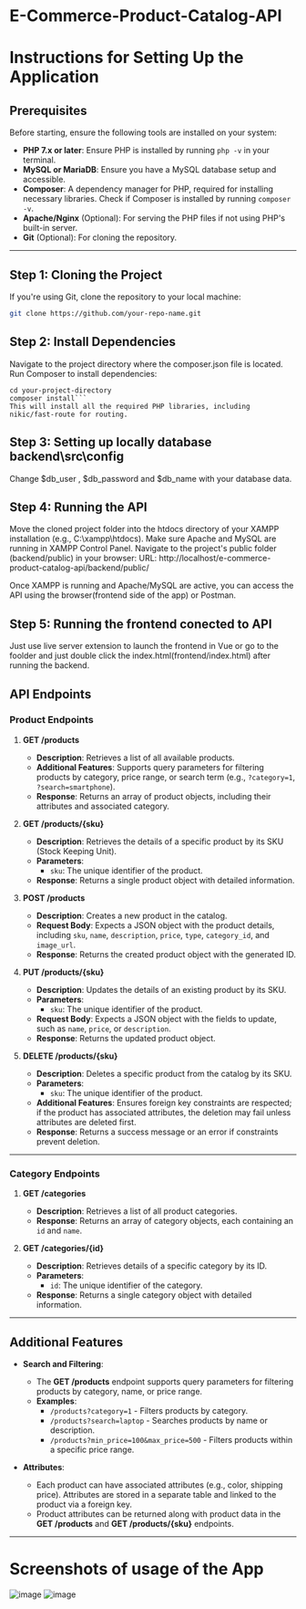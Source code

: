 # E-Commerce-Product-Catalog-API

# **Instructions for Setting Up the Application**

## **Prerequisites**

Before starting, ensure the following tools are installed on your system:

- **PHP 7.x or later**: Ensure PHP is installed by running `php -v` in your terminal.
- **MySQL or MariaDB**: Ensure you have a MySQL database setup and accessible.
- **Composer**: A dependency manager for PHP, required for installing necessary libraries. Check if Composer is installed by running `composer -v`.
- **Apache/Nginx** (Optional): For serving the PHP files if not using PHP's built-in server.
- **Git** (Optional): For cloning the repository.

---

## **Step 1: Cloning the Project**

If you're using Git, clone the repository to your local machine:

```bash
git clone https://github.com/your-repo-name.git
```

## **Step 2: Install Dependencies**

Navigate to the project directory where the composer.json file is located. Run Composer to install dependencies:

````
cd your-project-directory
composer install```
This will install all the required PHP libraries, including nikic/fast-route for routing.
````

## **Step 3: Setting up locally database backend\src\config**

Change $db_user , $db_password and $db_name with your database data.

## **Step 4: Running the API**

Move the cloned project folder into the htdocs directory of your XAMPP installation (e.g., C:\xampp\htdocs\).
Make sure Apache and MySQL are running in XAMPP Control Panel.
Navigate to the project's public folder (backend/public) in your browser:
URL: http://localhost/e-commerce-product-catalog-api/backend/public/

Once XAMPP is running and Apache/MySQL are active, you can access the API using the browser(frontend side of the app) or Postman.

## **Step 5: Running the frontend conected to API**

Just use live server extension to launch the frontend in Vue or go to the foolder and just double click the index.html(frontend/index.html) after running the backend.

## **API Endpoints**

### **Product Endpoints**

1. **GET /products**

   - **Description**: Retrieves a list of all available products.
   - **Additional Features**: Supports query parameters for filtering products by category, price range, or search term (e.g., `?category=1`, `?search=smartphone`).
   - **Response**: Returns an array of product objects, including their attributes and associated category.

2. **GET /products/{sku}**

   - **Description**: Retrieves the details of a specific product by its SKU (Stock Keeping Unit).
   - **Parameters**:
     - `sku`: The unique identifier of the product.
   - **Response**: Returns a single product object with detailed information.

3. **POST /products**

   - **Description**: Creates a new product in the catalog.
   - **Request Body**: Expects a JSON object with the product details, including `sku`, `name`, `description`, `price`, `type`, `category_id`, and `image_url`.
   - **Response**: Returns the created product object with the generated ID.

4. **PUT /products/{sku}**

   - **Description**: Updates the details of an existing product by its SKU.
   - **Parameters**:
     - `sku`: The unique identifier of the product.
   - **Request Body**: Expects a JSON object with the fields to update, such as `name`, `price`, or `description`.
   - **Response**: Returns the updated product object.

5. **DELETE /products/{sku}**
   - **Description**: Deletes a specific product from the catalog by its SKU.
   - **Parameters**:
     - `sku`: The unique identifier of the product.
   - **Additional Features**: Ensures foreign key constraints are respected; if the product has associated attributes, the deletion may fail unless attributes are deleted first.
   - **Response**: Returns a success message or an error if constraints prevent deletion.

---

### **Category Endpoints**

1. **GET /categories**

   - **Description**: Retrieves a list of all product categories.
   - **Response**: Returns an array of category objects, each containing an `id` and `name`.

2. **GET /categories/{id}**
   - **Description**: Retrieves details of a specific category by its ID.
   - **Parameters**:
     - `id`: The unique identifier of the category.
   - **Response**: Returns a single category object with detailed information.

---

## **Additional Features**

- **Search and Filtering**:

  - The **GET /products** endpoint supports query parameters for filtering products by category, name, or price range.
  - **Examples**:
    - `/products?category=1` - Filters products by category.
    - `/products?search=laptop` - Searches products by name or description.
    - `/products?min_price=100&max_price=500` - Filters products within a specific price range.

- **Attributes**:
  - Each product can have associated attributes (e.g., color, shipping price). Attributes are stored in a separate table and linked to the product via a foreign key.
  - Product attributes can be returned along with product data in the **GET /products** and **GET /products/{sku}** endpoints.

---

# Screenshots of usage of the App

![image](https://github.com/user-attachments/assets/f78892d2-ae06-4acc-85da-13429221dd65)
![image](https://github.com/user-attachments/assets/2f234a0d-54dd-4273-9f9d-278df31b0e34)
